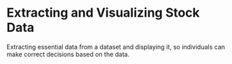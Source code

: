 # Extracting and Visualizing Stock Data
Extracting essential data from a dataset and displaying it, so individuals can make correct decisions based on the data.
